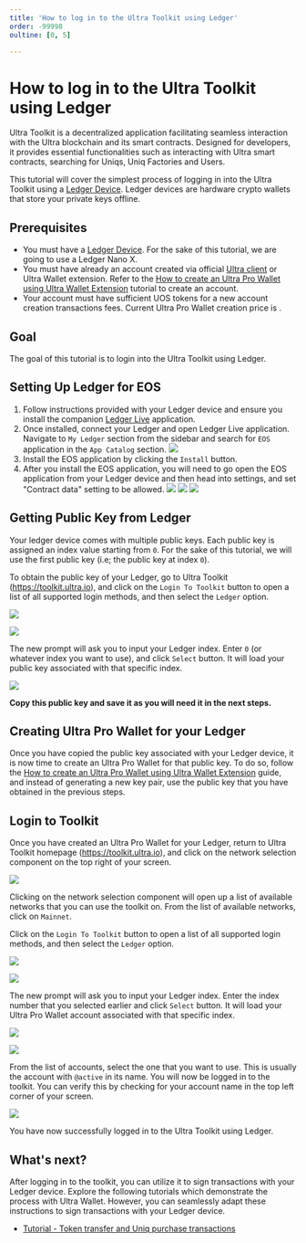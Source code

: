 ```yaml
---
title: 'How to log in to the Ultra Toolkit using Ledger'
order: -99998
oultine: [0, 5]

---
```


# How to log in to the Ultra Toolkit using Ledger

Ultra Toolkit is a decentralized application facilitating seamless interaction with the Ultra blockchain and its smart contracts. Designed for developers, it provides essential functionalities such as interacting with Ultra smart contracts, searching for Uniqs, Uniq Factories and Users.

This tutorial will cover the simplest process of logging in into the Ultra Toolkit using a [Ledger Device](https://www.ledger.com).
Ledger devices are hardware crypto wallets that store your private keys offline.

## Prerequisites

-   You must have a [Ledger Device](https://www.ledger.com). For the sake of this tutorial, we are going to use a Ledger Nano X.
-   You must have already an account created via official [Ultra client](https://ultra.io/) or Ultra Wallet extension. Refer to the [How to create an Ultra Pro Wallet using Ultra Wallet Extension](../guides/how-to-create-ultra-pro-wallet.md) tutorial to create an account.
-   Your account must have sufficient UOS tokens for a new account creation transactions fees. Current Ultra Pro Wallet creation price is <OracleConversion :amount="2.0" scope="......2nf5.o4" :param="70000" />.

## Goal

The goal of this tutorial is to login into the Ultra Toolkit using Ledger.

## Setting Up Ledger for EOS

1. Follow instructions provided with your Ledger device and ensure you install the companion [Ledger Live](https://www.ledger.com/ledger-live) application.
2. Once installed, connect your Ledger and open Ledger Live application. Navigate to `My Ledger` section from the sidebar and search for `EOS` application in the `App Catalog` section.
   ![](./images/ledger-search-eos-app.png)
3. Install the EOS application by clicking the `Install` button.
4. After you install the EOS application, you will need to go open the EOS application from your Ledger device and then head into settings, and set "Contract data" setting to be allowed.
   ![](./images/ledger1.jpg)
   ![](./images/ledger2.jpg)
   ![](./images/ledger3.jpg)

## Getting Public Key from Ledger

Your ledger device comes with multiple public keys. Each public key is assigned an index value starting from `0`. For the sake of this tutorial, we will use the first public key (i.e; the public key at index `0`).

To obtain the public key of your Ledger, go to Ultra Toolkit (https://toolkit.ultra.io), and
click on the `Login To Toolkit` button to open a list of all supported login methods, and then select the `Ledger` option.

![](../fundamentals/images/toolkit-login-button.png)

![](./images/toolkit-login-options-ledger.png)

The new prompt will ask you to input your Ledger index. Enter `0` (or whatever index you want to use), and click `Select` button. It will load your public key associated with that specific index.

![](./images/toolkit-legder-login-show-pub-key.png)

**Copy this public key and save it as you will need it in the next steps.**

## Creating Ultra Pro Wallet for your Ledger

Once you have copied the public key associated with your Ledger device, it is now time to create an Ultra Pro Wallet for that public key. To do so, follow the [How to create an Ultra Pro Wallet using Ultra Wallet Extension](../guides/how-to-create-ultra-pro-wallet.md#create-an-ultra-pro-wallet) guide, and instead of generating a new key pair, use the public key that you have obtained in the previous steps.

## Login to Toolkit

Once you have created an Ultra Pro Wallet for your Ledger, return to Ultra Toolkit homepage (https://toolkit.ultra.io), and click on the network selection component on the top right of your screen.

![](../fundamentals/images/toolkit-network-selection.png)

Clicking on the network selection component will open up a list of available networks that you can use the toolkit on. From the list of available networks, click on `Mainnet`.

Click on the `Login To Toolkit` button to open a list of all supported login methods, and then select the `Ledger` option.

![](../fundamentals/images/toolkit-login-button.png)

![](./images/toolkit-login-options-ledger.png)

The new prompt will ask you to input your Ledger index. Enter the index number that you selected earlier and click `Select` button. It will load your Ultra Pro Wallet account associated with that specific index.

![](./images/toolkit-ledger-login-index.png)

![](./images/toolkit-ledger-account-selection.png)

From the list of accounts, select the one that you want to use. This is usually the account with `@active` in its name. You will now be logged in to the toolkit. You can verify this by checking for your account name in the top left corner of your screen.

![](./images/toolkit-login-account-name.png)

You have now successfully logged in to the Ultra Toolkit using Ledger.

## What's next?

After logging in to the toolkit, you can utilize it to sign transactions with your Ledger device. Explore the following tutorials which demonstrate the process with Ultra Wallet. However, you can seamlessly adapt these instructions to sign transactions with your Ledger device.

-   [Tutorial - Token transfer and Uniq purchase transactions](../fundamentals/tutorial-token-transfer-and-nft-purchase.md)
